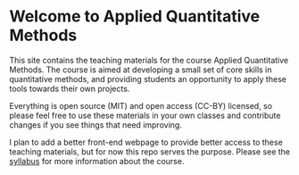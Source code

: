 Welcome to Applied Quantitative Methods
=======================================

This site contains the teaching materials for the course Applied Quantitative
Methods. The course is aimed at developing a small set of core skills in
quantitative methods, and providing students an opportunity to apply these tools
towards their own projects.

Everything is open source (MIT) and open access (CC-BY) licensed, so please feel
free to use these materials in your own classes and contribute changes if you
see things that need improving.

I plan to add a better front-end webpage to provide better access to these
teaching materials, but for now this repo serves the purpose. Please see the
[syllabus](syllabus.md) for more information about the course.
